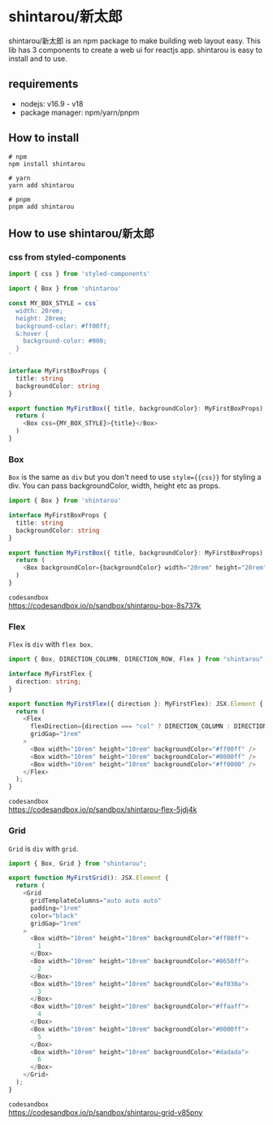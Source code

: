 # shintarou/新太郎
shintarou/新太郎 is an npm package to make building web layout easy. This lib has 3 components to create a web ui for reactjs app.
shintarou is easy to install and to use. 

## requirements
- nodejs: v16.9 - v18
- package manager: npm/yarn/pnpm
## How to install

```shell
# npm
npm install shintarou

# yarn
yarn add shintarou

# pnpm
pnpm add shintarou
```


## How to use shintarou/新太郎

### css from styled-components

```ts
import { css } from 'styled-components'

import { Box } from 'shintarou'

const MY_BOX_STYLE = css`
  width: 20rem;
  height: 20rem;
  background-color: #ff00ff;
  &:hover {
    background-color: #000;
  }
`

interface MyFirstBoxProps {
  title: string
  backgroundColor: string
}

export function MyFirstBox({ title, backgroundColor}: MyFirstBoxProps): JSX.Element {
  return (
    <Box css={MY_BOX_STYLE}>{title}</Box>
  )
}


```

### Box
`Box` is the same as `div` but you don't need to use `style={{css}}` for styling a div. You can pass backgroundColor, width, height etc as props.

```ts
import { Box } from 'shintarou'

interface MyFirstBoxProps {
  title: string
  backgroundColor: string
}

export function MyFirstBox({ title, backgroundColor}: MyFirstBoxProps): JSX.Element {
  return (
    <Box backgroundColor={backgroundColor} width="20rem" height="20rem">{title}</Box>
  )
}
```

`codesandbox`  
https://codesandbox.io/p/sandbox/shintarou-box-8s737k


### Flex
`Flex` is `div` with `flex box`.

```ts
import { Box, DIRECTION_COLUMN, DIRECTION_ROW, Flex } from "shintarou";

interface MyFirstFlex {
  direction: string;
}

export function MyFirstFlex({ direction }: MyFirstFlex): JSX.Element {
  return (
    <Flex
      flexDirection={direction === "col" ? DIRECTION_COLUMN : DIRECTION_ROW}
      gridGap="1rem"
    >
      <Box width="10rem" height="10rem" backgroundColor="#ff00ff" />
      <Box width="10rem" height="10rem" backgroundColor="#0000ff" />
      <Box width="10rem" height="10rem" backgroundColor="#ff0000" />
    </Flex>
  );
}
```

`codesandbox`  
https://codesandbox.io/p/sandbox/shintarou-flex-5jdj4k


### Grid
`Grid` is `div` with `grid`.


```ts
import { Box, Grid } from "shintarou";

export function MyFirstGrid(): JSX.Element {
  return (
    <Grid
      gridTemplateColumns="auto auto auto"
      padding="1rem"
      color="black"
      gridGap="1rem"
    >
      <Box width="10rem" height="10rem" backgroundColor="#ff00ff">
        1
      </Box>
      <Box width="10rem" height="10rem" backgroundColor="#0650ff">
        2
      </Box>
      <Box width="10rem" height="10rem" backgroundColor="#af030a">
        3
      </Box>
      <Box width="10rem" height="10rem" backgroundColor="#ffaaff">
        4
      </Box>
      <Box width="10rem" height="10rem" backgroundColor="#0000ff">
        5
      </Box>
      <Box width="10rem" height="10rem" backgroundColor="#dadada">
        6
      </Box>
    </Grid>
  );
}
```
`codesandbox`  
https://codesandbox.io/p/sandbox/shintarou-grid-v85pny
